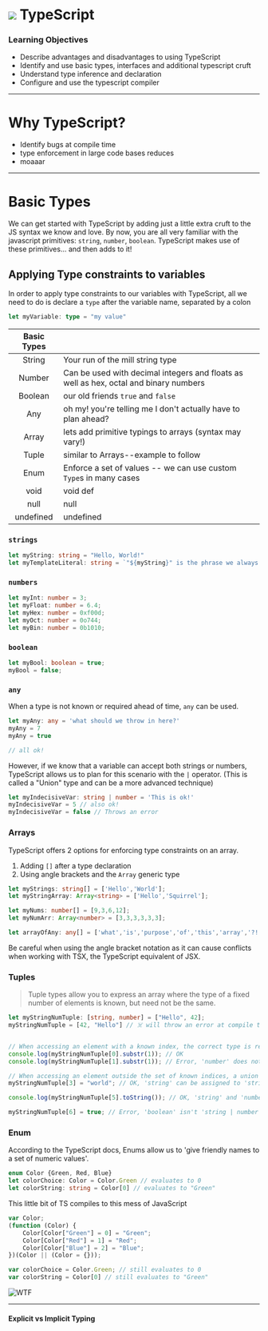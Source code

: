 # ![](https://ga-dash.s3.amazonaws.com/production/assets/logo-9f88ae6c9c3871690e33280fcf557f33.png) TypeScript

### Learning Objectives
- Describe advantages and disadvantages to using TypeScript
- Identify and use basic types, interfaces and additional typescript cruft
- Understand type inference and declaration
- Configure and use the typescript compiler

___

# Why TypeScript?
- Identify bugs at compile time
- type enforcement in large code bases reduces 
- moaaar

___
# Basic Types
We can get started with TypeScript by adding just a little extra cruft to the JS syntax we know and love. By now, you are all very familiar with the javascript primitives: `string`, `number`, `boolean`. TypeScript makes use of these primitives... and then adds to it!

## Applying Type constraints to variables

In order to apply type constraints to our variables with TypeScript, all we need to do is declare a `type` after the variable name, separated by a colon

```typescript
let myVariable: type = "my value"
```
|Basic Types|   |
|:---------:|---|
| String    | Your run of the mill string type  
| Number    | Can be used with decimal integers and floats as well as hex, octal and binary numbers 
| Boolean   | our old friends `true` and `false`
| Any       | oh my! you're telling me I don't actually have to plan ahead?
| Array     | lets add primitive typings to arrays (syntax may vary!) 
| Tuple     | similar to Arrays--example to follow
| Enum      | Enforce a set of values -- we can use custom `Type`s in many cases
| void      | void def
| null      | null
| undefined | undefined

### `strings`
```typescript
let myString: string = "Hello, World!"
let myTemplateLiteral: string = `"${myString}" is the phrase we always use when learning a new language.`
```

### `numbers`
```typescript
let myInt: number = 3;
let myFloat: number = 6.4;
let myHex: number = 0xf00d;
let myOct: number = 0o744;
let myBin: number = 0b1010;
```

### `boolean`
```typescript
let myBool: boolean = true;
myBool = false;
```

### `any`
When a type is not known or required ahead of time, `any` can be used.
```typescript
let myAny: any = 'what should we throw in here?'
myAny = 7
myAny = true

// all ok!
```
However, if we know that a variable can accept both strings or numbers, TypeScript allows us to plan for this scenario with the `|` operator. (This is called a "Union" type and can be a more advanced technique)

```typescript
let myIndecisiveVar: string | number = 'This is ok!'
myIndecisiveVar = 5 // also ok!
myIndecisiveVar = false // Throws an error
```


### Arrays
TypeScript offers 2 options for enforcing type constraints on an array. 
1. Adding `[]` after a type declaration
2. Using angle brackets and the `Array` generic type
```typescript
let myStrings: string[] = ['Hello','World'];
let myStringArray: Array<string> = ['Hello','Squirrel'];

let myNums: number[] = [9,3,6,12];
let myNumArr: Array<number> = [3,3,3,3,3,3];

let arrayOfAny: any[] = ['what','is','purpose','of','this','array','?!', 2, true, {gross: "yup"}]
```
Be careful when using the angle bracket notation as it can cause conflicts when working with TSX, the TypeScript equivalent of JSX.

### Tuples
>Tuple types allow you to express an array where the type of a fixed number of elements is known, but need not be the same. 

```typescript
let myStringNumTuple: [string, number] = ["Hello", 42];
myStringNumTuple = [42, "Hello"] // ☠️ will throw an error at compile time


// When accessing an element with a known index, the correct type is retrieved:
console.log(myStringNumTuple[0].substr(1)); // OK
console.log(myStringNumTuple[1].substr(1)); // Error, 'number' does not have 'substr'

// When accessing an element outside the set of known indices, a union type is used instead:
myStringNumTuple[3] = "world"; // OK, 'string' can be assigned to 'string | number'

console.log(myStringNumTuple[5].toString()); // OK, 'string' and 'number' both have 'toString'

myStringNumTuple[6] = true; // Error, 'boolean' isn't 'string | number'
```

### Enum
According to the TypeScript docs, Enums allow us to 'give friendly names to a set of numeric values'.

```typescript
enum Color {Green, Red, Blue}
let colorChoice: Color = Color.Green // evaluates to 0
let colorString: string = Color[0] // evaluates to "Green"
```
This little bit of TS compiles to this mess of JavaScript
```js
var Color;
(function (Color) {
    Color[Color["Green"] = 0] = "Green";
    Color[Color["Red"] = 1] = "Red";
    Color[Color["Blue"] = 2] = "Blue";
})(Color || (Color = {}));

var colorChoice = Color.Green; // still evaluates to 0
var colorString = Color[0] // still evaluates to "Green"
```

![WTF](https://media.giphy.com/media/ukGm72ZLZvYfS/giphy.gif)
___
#### Explicit vs Implicit Typing




